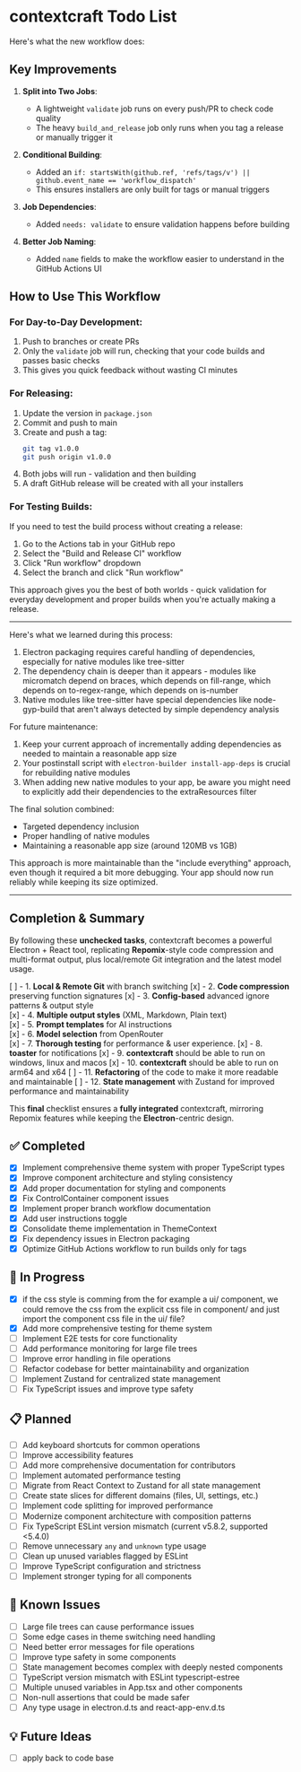# contextcraft Todo List



Here's what the new workflow does:
## Key Improvements

1. **Split into Two Jobs**:
   - A lightweight `validate` job runs on every push/PR to check code quality
   - The heavy `build_and_release` job only runs when you tag a release or manually trigger it

2. **Conditional Building**:
   - Added an `if: startsWith(github.ref, 'refs/tags/v') || github.event_name == 'workflow_dispatch'` 
   - This ensures installers are only built for tags or manual triggers

3. **Job Dependencies**:
   - Added `needs: validate` to ensure validation happens before building

4. **Better Job Naming**:
   - Added `name` fields to make the workflow easier to understand in the GitHub Actions UI

## How to Use This Workflow

### For Day-to-Day Development:
1. Push to branches or create PRs
2. Only the `validate` job will run, checking that your code builds and passes basic checks
3. This gives you quick feedback without wasting CI minutes

### For Releasing:
1. Update the version in `package.json`
2. Commit and push to main
3. Create and push a tag:
   ```bash
   git tag v1.0.0
   git push origin v1.0.0
   ```
4. Both jobs will run - validation and then building
5. A draft GitHub release will be created with all your installers

### For Testing Builds:
If you need to test the build process without creating a release:
1. Go to the Actions tab in your GitHub repo
2. Select the "Build and Release CI" workflow
3. Click "Run workflow" dropdown
4. Select the branch and click "Run workflow"

This approach gives you the best of both worlds - quick validation for everyday development and proper builds when you're actually making a release.

-----------------

Here's what we learned during this process:

1. Electron packaging requires careful handling of dependencies, especially for native modules like tree-sitter
2. The dependency chain is deeper than it appears - modules like micromatch depend on braces, which depends on fill-range, which depends on to-regex-range, which depends on is-number
3. Native modules like tree-sitter have special dependencies like node-gyp-build that aren't always detected by simple dependency analysis

For future maintenance:

1. Keep your current approach of incrementally adding dependencies as needed to maintain a reasonable app size
2. Your postinstall script with `electron-builder install-app-deps` is crucial for rebuilding native modules
3. When adding new native modules to your app, be aware you might need to explicitly add their dependencies to the extraResources filter

The final solution combined:
- Targeted dependency inclusion
- Proper handling of native modules
- Maintaining a reasonable app size (around 120MB vs 1GB)

This approach is more maintainable than the "include everything" approach, even though it required a bit more debugging. Your app should now run reliably while keeping its size optimized.

--------------------


## **Completion & Summary**
By following these **unchecked tasks**, contextcraft becomes a powerful Electron + React tool, replicating **Repomix**-style code compression and multi-format output, plus local/remote Git integration and the latest model usage. 

[ ] - 1. **Local & Remote Git** with branch switching
[x] - 2. **Code compression** preserving function signatures 
[x] - 3. **Config-based** advanced ignore patterns & output style  
[x] - 4. **Multiple output styles** (XML, Markdown, Plain text)  
[x] - 5. **Prompt templates** for AI instructions  
[x] - 6. **Model selection** from OpenRouter  
[x] - 7. **Thorough testing** for performance & user experience.
[x] - 8. **toaster** for notifications
[x] - 9. **contextcraft** should be able to run on windows, linux and macos
[x] - 10. **contextcraft** should be able to run on arm64 and x64
[ ] - 11. **Refactoring** of the code to make it more readable and maintainable
[ ] - 12. **State management** with Zustand for improved performance and maintainability

This **final** checklist ensures a **fully integrated** contextcraft, mirroring Repomix features while keeping the **Electron**-centric design. 

## ✅ Completed

- [x] Implement comprehensive theme system with proper TypeScript types
- [x] Improve component architecture and styling consistency
- [x] Add proper documentation for styling and components
- [x] Fix ControlContainer component issues
- [x] Implement proper branch workflow documentation
- [x] Add user instructions toggle
- [x] Consolidate theme implementation in ThemeContext
- [x] Fix dependency issues in Electron packaging
- [x] Optimize GitHub Actions workflow to run builds only for tags

## 🚀 In Progress

- [x] if the css style is comming from the for example a ui/ component, we could remove the css from the explicit css file in component/ and just import the component css file in the ui/ file? 
- [x] Add more comprehensive testing for theme system
- [ ] Implement E2E tests for core functionality
- [ ] Add performance monitoring for large file trees
- [ ] Improve error handling in file operations
- [ ] Refactor codebase for better maintainability and organization
- [ ] Implement Zustand for centralized state management
- [ ] Fix TypeScript issues and improve type safety

## 📋 Planned

- [ ] Add keyboard shortcuts for common operations
- [ ] Improve accessibility features
- [ ] Add more comprehensive documentation for contributors
- [ ] Implement automated performance testing
- [ ] Migrate from React Context to Zustand for all state management
- [ ] Create state slices for different domains (files, UI, settings, etc.)
- [ ] Implement code splitting for improved performance
- [ ] Modernize component architecture with composition patterns
- [ ] Fix TypeScript ESLint version mismatch (current v5.8.2, supported <5.4.0)
- [ ] Remove unnecessary `any` and `unknown` type usage
- [ ] Clean up unused variables flagged by ESLint
- [ ] Improve TypeScript configuration and strictness
- [ ] Implement stronger typing for all components

## 🐛 Known Issues

- [ ] Large file trees can cause performance issues
- [ ] Some edge cases in theme switching need handling
- [ ] Need better error messages for file operations
- [ ] Improve type safety in some components
- [ ] State management becomes complex with deeply nested components
- [ ] TypeScript version mismatch with ESLint typescript-estree
- [ ] Multiple unused variables in App.tsx and other components
- [ ] Non-null assertions that could be made safer
- [ ] Any type usage in electron.d.ts and react-app-env.d.ts

## 💡 Future Ideas
- [ ] apply back to code base


